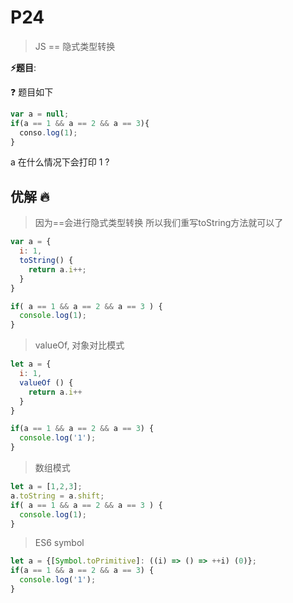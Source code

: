 # P24

> JS == 隐式类型转换

**⚡题目**:

❓ 题目如下

```js
var a = null;
if(a == 1 && a == 2 && a == 3){
  conso.log(1);
}
```

a 在什么情况下会打印 1 ?

## 优解 🔥

> 因为==会进行隐式类型转换 所以我们重写toString方法就可以了

```js
var a = {
  i: 1,
  toString() {
    return a.i++;
  }
}

if( a == 1 && a == 2 && a == 3 ) {
  console.log(1);
}
```

> valueOf, 对象对比模式

```js
let a = {
  i: 1,
  valueOf () {
    return a.i++
  }
}

if(a == 1 && a == 2 && a == 3) {
  console.log('1');
}
```

> 数组模式

```js
let a = [1,2,3];
a.toString = a.shift;
if( a == 1 && a == 2 && a == 3 ) {
  console.log(1);
}
```

> ES6 symbol

```js
let a = {[Symbol.toPrimitive]: ((i) => () => ++i) (0)};
if(a == 1 && a == 2 && a == 3) {
  console.log('1');
}
```
